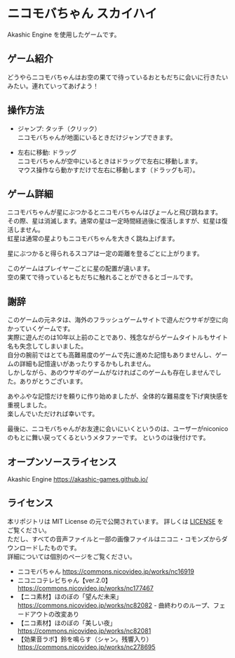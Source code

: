 # ニコモバちゃん スカイハイ
Akashic Engine を使用したゲームです。

## ゲーム紹介
  どうやらニコモバちゃんはお空の果てで待っているおともだちに会いに行きたいみたい。連れていってあげよう！

## 操作方法
  - ジャンプ: タッチ（クリック）  
    ニコモバちゃんが地面にいるときだけジャンプできます。

  - 左右に移動: ドラッグ  
    ニコモバちゃんが空中にいるときはドラッグで左右に移動します。  
    マウス操作なら動かすだけで左右に移動します（ドラッグも可）。

## ゲーム詳細
ニコモバちゃんが星にぶつかるとニコモバちゃんはぴょーんと飛び跳ねます。  
その際、星は消滅します。通常の星は一定時間経過後に復活しますが、虹星は復活しません。  
虹星は通常の星よりもニコモバちゃんを大きく跳ね上げます。  

星にぶつかると得られるスコアは一定の距離を登るごとに上がります。  

このゲームはプレイヤーごとに星の配置が違います。  
空の果てで待っているともだちに触れることができるとゴールです。  

## 謝辞
このゲームの元ネタは、海外のフラッシュゲームサイトで遊んだウサギが空に向かっていくゲームです。  
実際に遊んだのは10年以上前のことであり、残念ながらゲームタイトルもサイト名も失念してしまいました。  
自分の腕前ではとても高難易度のゲームで先に進めた記憶もありませんし、ゲームの詳細も記憶違いがあったりするかもしれません。  
しかしながら、あのウサギのゲームがなければこのゲームも存在しませんでした。ありがとうございます。

あやふやな記憶だけを頼りに作り始めましたが、全体的な難易度を下げ爽快感を重視しました。  
楽しんでいただければ幸いです。  

最後に、ニコモバちゃんがお友達に会いにいくというのは、ユーザーがniconicoのもとに舞い戻ってくるというメタファーです。
というのは後付けです。

## オープンソースライセンス
 Akashic Engine
 https://akashic-games.github.io/  

## ライセンス
 本リポジトリは MIT License の元で公開されています。 詳しくは [LICENSE](/LICENSE) をご覧ください。  
 ただし、すべての音声ファイルと一部の画像ファイルはニコニ・コモンズからダウンロードしたものです。  
 詳細については個別のページをご覧ください。

 - ニコモバちゃん 
https://commons.nicovideo.jp/works/nc16919
- ニコニコテレビちゃん【ver.2.0】
https://commons.nicovideo.jp/works/nc177467
- 【ニコ素材】ほのぼの「望んだ未来」
https://commons.nicovideo.jp/works/nc82082 - 曲終わりのループ、フェードアウトの改変あり
- 【ニコ素材】ほのぼの「美しい夜」
https://commons.nicovideo.jp/works/nc82081
- 【効果音ラボ】鈴を鳴らす（シャン。残響入り）
https://commons.nicovideo.jp/works/nc278695
